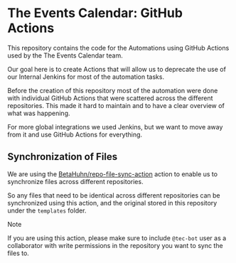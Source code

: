 # The Events Calendar: GitHub Actions

This repository contains the code for the Automations using GitHub Actions used by the The Events Calendar team.

Our goal here is to create Actions that will allow us to deprecate the use of our Internal Jenkins for most of the automation tasks.

Before the creation of this repository most of the automation were done with individual GitHub Actions that were scattered across the different repositories. This made it hard to maintain and to have a clear overview of what was happening.

For more global integrations we used Jenkins, but we want to move away from it and use GitHub Actions for everything.

## Synchronization of Files

We are using the [BetaHuhn/repo-file-sync-action](https://github.com/marketplace/actions/repo-file-sync-action) action to enable us to synchronize files across different repositories.

So any files that need to be identical across different repositories can be synchronized using this action, and the original stored in this repository under the `templates` folder.

> [!NOTE]
> If you are using this action, please make sure to include `@tec-bot` user as a collaborator with write permissions in the repository you want to sync the files to.